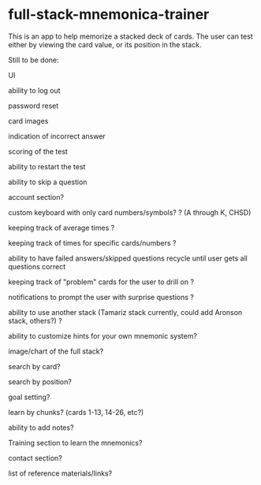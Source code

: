 # full-stack-mnemonica-trainer


This is an app to help memorize a stacked deck of cards. 
The user can test either by viewing the card value, or its position in the stack. 

Still to be done: 

UI

ability to log out

password reset  

card images

indication of incorrect answer

scoring of the test

ability to restart the test

ability to skip a question

account section?  

custom keyboard with only card numbers/symbols? ? (A through K, CHSD)

keeping track of average times ?  

keeping track of times for specific cards/numbers ?  

ability to have failed answers/skipped questions recycle until user gets all questions correct

keeping track of "problem" cards for the user to drill on ?

notifications to prompt the user with surprise questions ?  

ability to use another stack (Tamariz stack currently, could add Aronson stack, others?) ?  

ability to customize hints for your own mnemonic system?  

image/chart of the full stack?  

search by card?  

search by position?  

goal setting?  

learn by chunks? (cards 1-13, 14-26, etc?)  

ability to add notes?  

Training section to learn the mnemonics?  

contact section?  

list of reference materials/links?  

